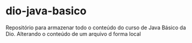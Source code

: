 # dio-java-basico
Repositório para armazenar todo o conteúdo do curso de Java Básico da Dio.
Alterando o conteúdo de um arquivo d forma local
